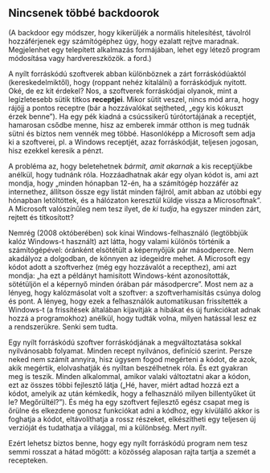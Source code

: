 <?php require("../../entete.php");?> <?php require("../../base.php");?> <?php require("../../fonctions.php");?>

<div id="corps">

<h2>Nincsenek többé backdoorok</h2>

<p>(A backdoor egy módszer, hogy kikerüljék a normális hitelesítést, távolról hozzáférjenek egy számítógéphez úgy, hogy ezalatt rejtve maradnak. Megjelenhet egy telepített alkalmazás formájában, lehet egy létező program módosítása vagy hardvereszközök. a ford.)</p>

<p>A nyílt forráskódú szoftverek abban különböznek a zárt forráskódúaktól (kereskedelmiktől), hogy (roppant nehéz kitalálni) a forráskódjuk nyitott. Oké, de ez kit érdekel? Nos, a szoftverek forráskódjai olyanok, mint a legízletesebb sütik titkos <b>receptjei</b>. Mikor sütit veszel, nincs mód arra, hogy rájöjj a pontos receptre (bár a hozzávalókat sejtheted, „egy kis kókuszt érzek benne”). Ha egy pék kiadná a csúcssikerű túrótortájának a receptjét, hamarosan csődbe menne, hisz az emberek immár otthon is meg tudnák sütni és biztos nem vennék meg többé. Hasonlóképp a Microsoft sem adja ki a szoftverei, pl. a Windows receptjét, azaz forráskódját, teljesen jogosan, hisz ezekkel keresik a pénzt.</p>

<p>A probléma az, hogy beletehetnek <i>bármit, amit akarnak</i> a kis receptjükbe anélkül, hogy tudnánk róla. Hozzáadhatnak akár egy olyan kódot is, ami azt mondja, hogy „minden hónapban 12-én, ha a számítógép hozzáfér az internethez, állítson össze egy listát minden fájlról, amit abban az utóbbi egy hónapban letöltöttek, és a hálózaton keresztül küldje vissza a Microsoftnak”. A Microsoft valószínűleg nem tesz ilyet, de <i>ki tudja</i>, ha egyszer minden zárt, rejtett és titkosított?</p>

<p>Nemrég (2008 októberében) sok kínai Windows-felhasználó (legtöbbjük kalóz Windows-t használt) azt látta, hogy valami különös történik a számítógépével: óránként elsötétült a képernyőjük pár másodpercre. Nem akadályoz a dolgodban, de könnyen az idegeidre mehet. A Microsoft egy kódot adott a szoftverhez (még egy hozzávalót a recepthez), ami azt mondja: „ha ezt a példányt hamisított Windows-ként azonosították, sötétüljön el a képernyő minden órában pár másodpercre”. Most nem az a lényeg, hogy kalózmásolat volt a szoftver: a szoftverhamisítás csúnya dolog és pont. A lényeg, hogy ezek a felhasználók automatikusan frissítették a Windows-t (a frissítések általában kijavítják a hibákat és új funkciókat adnak hozzá a programokhoz) anélkül, hogy tudták volna, milyen hatással lesz ez a rendszerükre. Senki sem tudta.</p>

<p>Egy nyílt forráskódú szoftver forráskódjának a megváltoztatása sokkal nyilvánosabb folyamat. Minden recept nyilvános, definíció szerint. Persze neked nem számít annyira, hisz úgysem fogod megérteni a kódot, de azok, akik megértik, elolvashatják és nyíltan beszélhetnek róla. És ezt gyakran meg is teszik. Minden alkalommal, amikor valaki változtatni akar a kódon, ezt az összes többi fejlesztő látja („Hé, haver, miért adtad hozzá ezt a kódot, amelyik az után kémkedik, hogy a felhasználó milyen billentyűket üt le? Megőrültél?”). És még ha egy szoftvert fejlesztő egész csapat meg is őrülne és elkezdene gonosz funkciókat adni a kódhoz, egy kívülálló akkor is foghatja a kódot, eltávolíthatja a rossz részeket, elkészítheti egy teljesen új verzióját és tudathatja a világgal, mi a különbség. Mert <i>nyílt</i>.</p>

<p>Ezért lehetsz biztos benne, hogy egy nyílt forráskódú program nem tesz semmi rosszat a hátad mögött: a közösség alaposan rajta tartja a szemét a recepteken.</p>

</div>



